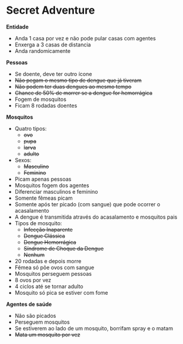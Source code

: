 Secret Adventure
================

**Entidade**   
- Anda 1 casa por vez e não pode pular casas com agentes
- Enxerga a 3 casas de distancia
- Anda randomicamente
	
**Pessoas**
- Se doente, deve ter outro ícone
- ~~Não pegam o mesmo tipo de dengue que já tiveram~~
- ~~Não podem ter duas dengues ao mesmo tempo~~
- ~~Chance de 50% de morrer se a dengue for hemorrágica~~
- Fogem de mosquitos
- Ficam 8 rodadas doentes


**Mosquitos**
- Quatro tipos: 
	- ~~ovo~~
	- ~~pupa~~
	- ~~larva~~
	- ~~adulto~~
- Sexos: 
	- ~~Masculino~~
	- ~~Feminino~~
- Picam apenas pessoas
- Mosquitos fogem dos agentes
- Diferenciar masculinos e feminino
- Somente fêmeas picam
- Somente após ter picado (com sangue) que pode ocorrer o acasalamento
- A dengue é transmitida através do acasalamento e mosquitos pais
- Tipos de mosquito:
	- ~~Infecção Inaparente~~
	- ~~Dengue Clássica~~
	- ~~Dengue Hemorrágica~~
	- ~~Síndrome de Choque da Dengue~~
	- ~~Nenhum~~
- 20 rodadas e depois morre
- Fêmea só põe ovos com sangue
- Mosquitos perseguem pessoas
- 8 ovos por vez
- 4 ciclos até se tornar adulto
- Mosquito só pica se estiver com fome

**Agentes de saúde**
- Não são picados
- Perseguem mosquitos
- Se estiverem ao lado de um mosquito, borrifam spray e o matam
- ~~Mata um mosquito por vez~~

